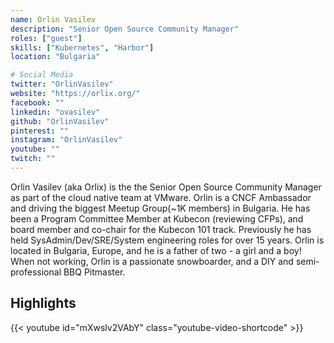 ```yaml
---
name: Orlin Vasilev
description: "Senior Open Source Community Manager"
roles: ["guest"]
skills: ["Kubernetes", "Harbor"]
location: "Bulgaria"

# Social Media 
twitter: "OrlinVasilev"
website: "https://orlix.org/"
facebook: ""
linkedin: "ovasilev"
github: "OrlinVasilev"
pinterest: ""
instagram: "OrlinVasilev"
youtube: ""
twitch: ""
---
```

<!-- markdownlint-disable MD041-->
Orlin Vasilev (aka Orlix) is the the Senior Open Source Community Manager as part of the cloud native team at VMware. Orlin is a CNCF Ambassador and driving the biggest Meetup Group(~1K members) in Bulgaria. He has been a Program Committee Member at Kubecon (reviewing CFPs), and board member and co-chair for the Kubecon 101 track. Previously he has held SysAdmin/Dev/SRE/System engineering roles for over 15 years. Orlin is located in Bulgaria, Europe, and he is a father of two - a girl and a boy! When not working, Orlin is a passionate snowboarder, and a DIY and semi-professional BBQ Pitmaster.

<!--more-->

## Highlights

{{< youtube id="mXwslv2VAbY" class="youtube-video-shortcode" >}}
